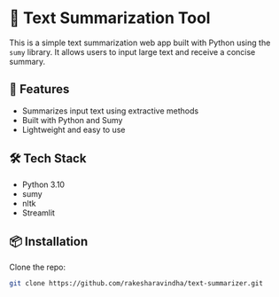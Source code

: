 # 📝 Text Summarization Tool

This is a simple text summarization web app built with Python using the `sumy` library. It allows users to input large text and receive a concise summary.

## 🚀 Features

- Summarizes input text using extractive methods
- Built with Python and Sumy
- Lightweight and easy to use

## 🛠️ Tech Stack

- Python 3.10
- sumy
- nltk
- Streamlit 

## 📦 Installation

Clone the repo:

```bash
git clone https://github.com/rakesharavindha/text-summarizer.git
